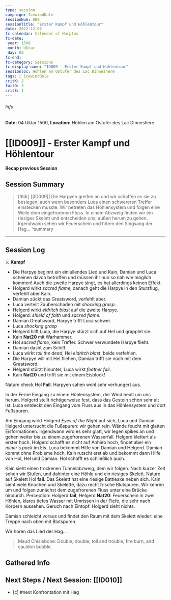 ```yaml
---
type: session
campaign: IcewindDale
sessionNum: 009
sessionTitle: "Erster Kampf und Höhlentour"
date: 2022-12-05
fc-calendar: Calendar of Harptos
fc-date:
 year: 1500
 month: Uktar
 day: 04
fc-end:
fc-category: Sessions
fc-display-name: "ID009 - Erster Kampf und Höhlentour"
sessionloc: Höhlen am Ostufer des Lac Dinneshere
tags: 📅 IcewindDale
critK: 2
failO: 3
critE: 1
---
```

###### Info
**Date:** 04 Uktar 1500, **Location:** Höhlen am Ostufer des Lac Dinneshere

# [[ID009]] - Erster Kampf und Höhlentour
#### Recap previous Session
## Session Summary
> [!tldr] [[ID009]]
> Die Harpyen greifen an und wir schaffen es sie zu besiegen, auch wenn besonders Luca einen schwereren Treffer einstecken musste. Wir betreten das Höhlensystem und folgen eine Weile dem eingefrorenen Fluss. In einem Abzweig finden wir ein riesiges Skelett und entscheiden uns, außen herum zu gehen. Irgendwann sehen wir Feuerschein und hören den Singsang der Hag...
> ^summary
---
## Session Log

⚔️ **Kampf**
- Die Harpye beginnt ein einlullendes Lied und Kain, Damian und Luca scheinen davon betroffen und müssen ihr nun so nah wie möglich kommen! Auch die zweite Harpye singt, es hat allerdings keinen Effekt.
- Holgerd wirkt *sacred flame*, danach geht die Harpye in den Sturzflug, verfehlt aber Kain. 
- Damian zückt das Greatsword, verfehlt aber. 
- Luca verteilt Zauberschaden mit *shocking grasp*. 
- Helgerd wirkt *eldritch blast* auf die zweite Harpye. 
- Holgerd: *shield of faith* und *sacred flame*. 
- Damian Greatsword, Harpye trifft Luca schwer. 
- Luca *shocking grasp*
- Helgerd hilft Luca, die Harpye stürzt sich auf Hel und grapplet sie. 
- Kain **Nat20** mit Warhammer. 
- Hol *sacred flame*, kein Treffer. Schwer verwundete Harpye flieht.
- Damian dasht zum Schiff. 
- Luca wirkt *toll the dead*, Hel *eldritch blast*, beide verfehlen.
- Die Harpye will mit Hel fliehen, Damian trifft sie noch mit dem Greatsword. 
- Helgerd stürzt hinunter, Luca wirkt *feather fall*. 
- Kain **Nat20** und trifft sie mit einem Eisblock!

Nature check Hol **Fail**. Harpyen sahen wohl sehr verhungert aus.

In der Ferne Eingang zu einem Höhlensystem, der Wind heult um uns herum. Holgerd stellt richtigerweise fest, dass das Gestein schon sehr alt ist. Luca entdeckt den Eingang vom Fluss aus in das Höhlensystem und dort Fußspuren.

Am Eingang wirkt Holgerd *Eyes of the Night* auf sich, Luca und Damian. Helgerd untersucht die Fußspuren: wir gehen rein. Wände feucht mit glatten Eisformationen. Irgendwann wird es sehr glatt, wir legen spikes an und gehen weiter bis zu einem zugefrorenen Wasserfall. Helgerd klettert als erster hoch. Holgerd schafft es nicht auf Anhieb hoch, findet aber ein *miner's pack* im Eis. Luca bekommt Hilfe von Damian und Helgerd. Damian kommt ohne Probleme hoch, Kain rutscht erst ab und bekommt dann Hilfe von Hol, Hel und Damian. Hol schafft es schließlich auch.

Kain sieht einen trockenen Tunnelabzweig, dem wir folgen. Nach kurzer Zeit sehen wir Stufen, und dahinter eine Höhle und ein riesiges Skelett. Nature auf Skelett Hol **fail**. Das Skelett hat eine riesige Battleaxe neben sich. Kain sieht viele Knochen und Skelette, dazu recht frische Blutspuren. Wir kehren um und folgen zunächst dem zugefrorenen Fluss unter eine Brücke hindurch. Perception: Holgerd **fail**, Helgerd **Nat20**: Feuerschein in zwei Höhlen, klares tiefes Wasser mit Umrissen in der Tiefe, die sehr nach Körpern aussehen. Geruch nach Eintopf. Holgerd sieht nichts.

Damian schleicht voraus und findet den Raum mit dem Skelett wieder: eine Treppe nach oben mit Blutspuren.

Wir hören das Lied der Hag...

> Maud Chislebone:
> Double, double, toil and trouble;
> fire burn, and cauldon bubble.

## Gathered Info

## Next Steps / Next Session: [[ID010]]
- [c] #next Konfrontation mit Hag
